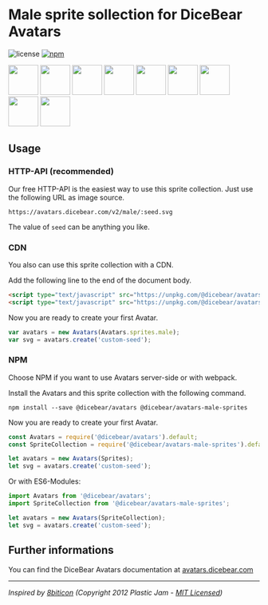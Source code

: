 # Male sprite sollection for DiceBear Avatars

![license](https://img.shields.io/github/license/dicebear/avatars-male-sprites.svg)
[![npm](https://img.shields.io/npm/v/@dicebear/avatars-male-sprites.svg)](https://www.npmjs.com/package/@dicebear/avatars-male-sprites)

<p>
    <img src="https://avatars.dicebear.com/v2/male/1.svg" width="60" />
    <img src="https://avatars.dicebear.com/v2/male/2.svg" width="60" />
    <img src="https://avatars.dicebear.com/v2/male/3.svg" width="60" />
    <img src="https://avatars.dicebear.com/v2/male/4.svg" width="60" />
    <img src="https://avatars.dicebear.com/v2/male/5.svg" width="60" />
    <img src="https://avatars.dicebear.com/v2/male/6.svg" width="60" />
    <img src="https://avatars.dicebear.com/v2/male/7.svg" width="60" />
    <img src="https://avatars.dicebear.com/v2/male/8.svg" width="60" />
    <img src="https://avatars.dicebear.com/v2/male/9.svg" width="60" />
</p>

## Usage

### HTTP-API (recommended)

Our free HTTP-API is the easiest way to use this sprite collection. Just use the following URL as image source.

    https://avatars.dicebear.com/v2/male/:seed.svg

The value of `seed` can be anything you like.

### CDN

You also can use this sprite collection with a CDN.

Add the following line to the end of the document body.

```html
<script type="text/javascript" src="https://unpkg.com/@dicebear/avatars@2.0.0/dist/avatars.min.js"></script>
<script type="text/javascript" src="https://unpkg.com/@dicebear/avatars-male-sprites@1.0.0/dist/sprites.min.js"></script>
```

Now you are ready to create your first Avatar.

```js
var avatars = new Avatars(Avatars.sprites.male);
var svg = avatars.create('custom-seed');
```

### NPM

Choose NPM if you want to use Avatars server-side or with webpack.

Install the Avatars and this sprite collection with the following command.

    npm install --save @dicebear/avatars @dicebear/avatars-male-sprites

Now you are ready to create your first Avatar.

```js
const Avatars = require('@dicebear/avatars').default;
const SpriteCollection = require('@dicebear/avatars-male-sprites').default;

let avatars = new Avatars(Sprites);
let svg = avatars.create('custom-seed');
```

Or with ES6-Modules:

```js
import Avatars from '@dicebear/avatars';
import SpriteCollection from '@dicebear/avatars-male-sprites';

let avatars = new Avatars(SpriteCollection);
let svg = avatars.create('custom-seed');
```

## Further informations

You can find the DiceBear Avatars documentation at [avatars.dicebear.com](https://avatars.dicebear.com)

---

_Inspired by [8biticon](https://github.com/matveyco/8biticon) (Copyright 2012 Plastic Jam - [MIT Licensed](https://github.com/matveyco/8biticon/blob/dfe624da950fb2f8c43e1151c380d333c2b12225/old_python/LICENSE))_ 
